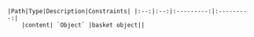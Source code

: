     |Path|Type|Description|Constraints| |:--:|:--:|:---------:|:---------:|
        |content| `Object` |basket object||
    
